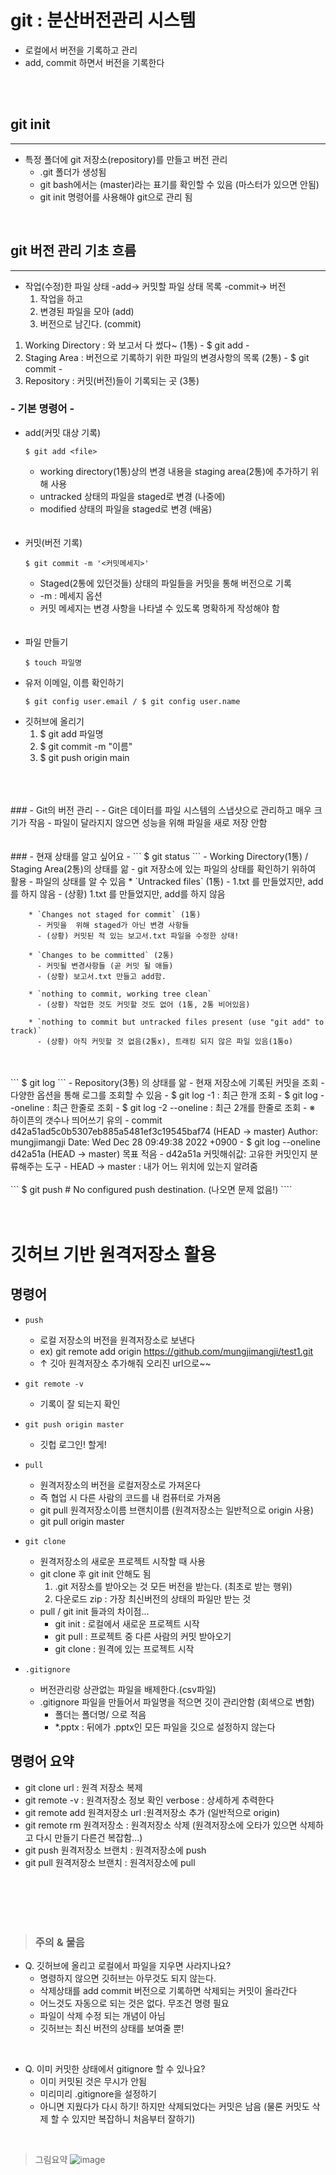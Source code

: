 # git : 분산버전관리 시스템
  - 로컬에서 버전을 기록하고 관리
  - add, commit 하면서 버전을 기록한다
  <br>
  <br>

  ## git init
  ---
  * 특정 폴더에 git 저장소(repository)를 만들고 버전 관리
    * .git 폴더가 생성됨
    * git bash에서는 (master)라는 표기를 확인할 수 있음 (마스터가 있으면 안됨)
    * git init 명령어를 사용해야 git으로 관리 됨
  
  <br>

  ## git 버전 관리 기초 흐름
  ---
  * 작업(수정)한 파일 상태 -add-> 커밋할 파일 상태 목록 -commit-> 버전
    1. 작업을 하고
    2. 변경된 파일을 모아 (add)
    3. 버전으로 남긴다. (commit)
    
  1. Working Directory : 와 보고서 다 썼다~ (1통)
    - $ git add -
  2. Staging Area : 버전으로 기록하기 위한 파일의 변경사항의 목록 (2통)
    - $ git commit -
  3. Repository : 커밋(버전)들이 기록되는 곳 (3통)

  ### - 기본 명령어 -
  - add(커밋 대상 기록)
    ```
    $ git add <file>
    ```
    - working directory(1통)상의 변경 내용을 staging area(2통)에 추가하기 위해 사용
    - untracked 상태의 파일을 staged로 변경 (나중에)
    - modified 상태의 파일을 staged로 변경 (배움)
    <br>
    <br>
  - 커밋(버전 기록)
    ``` 
    $ git commit -m '<커밋메세지>'
    ```
    - Staged(2통에 있던것들) 상태의 파일들을 커밋을 통해 버전으로 기록
    - -m : 메세지 옵션
    - 커밋 메세지는 변경 사항을 나타낼 수 있도록 명확하게 작성해야 함
    <br>
    <br>
  - 파일 만들기
    ```
    $ touch 파일명
    ```
  - 유저 이메일, 이름 확인하기
    ``` 
    $ git config user.email / $ git config user.name 
    ```
  - 깃허브에 올리기
    1. $ git add 파일명
    2. $ git commit -m "이름"
    3. $ git push origin main
  <br>
  <br>
  <br>
  ### - Git의 버전 관리 -
  - Git은 데이터를 파일 시스템의 스냅샷으로 관리하고 매우 크기가 작음
  - 파일이 달라지지 않으면 성능을 위해 파일을 새로 저장 안함
  <br>
  <br>
  <br>
  ### - 현재 상태를 알고 싶어요 -
  ```
  $ git status
  ```
  - Working Directory(1통) / Staging Area(2통)의 상태를 앎
    - git 저장소에 있는 파일의 상태를 확인하기 위하여 활용
      - 파일의 상태를 알 수 있음
        * `Untracked files` (1통)
          - 1.txt 를 만들었지만, add를 하지 않음
          - (상황) 1.txt 를 만들었지만, add를 하지 않음
          
        * `Changes not staged for commit` (1통)
          - 커밋을  위해 staged가 아닌 변경 사항들
          - (상황) 커밋된 적 있는 보고서.txt 파일을 수정한 상태!
          
        * `Changes to be committed` (2통) 
          - 커밋될 변경사항들 (곧 커밋 될 애들)
          - (상황) 보고서.txt 만들고 add함.
          
        * `nothing to commit, working tree clean` 
          - (상황) 작업한 것도 커밋할 것도 없어 (1통, 2통 비어있음)

        * `nothing to commit but untracked files present (use "git add" to track)`
          - (상황) 아직 커밋할 것 없음(2통x), 트래킹 되지 않은 파일 있음(1통o)
  <br>
  <br>
  ```
  $ git log
  ```
  - Repository(3통) 의 상태를 앎
    - 현재 저장소에 기록된 커밋을 조회
    - 다양한 옵션을 통해 로그를 조회할 수 있음
      - $ git log -1 : 최근 한개 조회
      - $ git log --oneline : 최근 한줄로 조회
      - $ git log -2 --oneline : 최근 2개를 한줄로 조회
      - ※ 하이픈의 갯수나 띄어쓰기 유의
    - commit d42a51ad5c0b5307eb885a5481ef3c19545baf74 (HEAD -> master)
      Author: mungjimangji <mungjmangji@hphk.com>
      Date:   Wed Dec 28 09:49:38 2022 +0900
    - $ git log --oneline
      d42a51a (HEAD -> master) 목표 적음 
        - d42a51a 커밋해쉬값: 고유한 커밋인지 분류해주는 도구
        - HEAD -> master : 내가 어느 위치에 있는지 알려줌
<br>
<br>
  ```
   $ git push       # No configured push destination. (나오면 문제 없음!)
  ````
  <br>
  <br>
  <br>

# 깃허브 기반 원격저장소 활용
## 명령어 
  * `push`
    - 로컬 저장소의 버전을 원격저장소로 보낸다
    - ex) git remote add origin https://github.com/mungjimangji/test1.git
    - ↑ 깃아 원격저장소 추가해줘 오리진 url으로~~
    
  * `git remote -v`
    - 기록이 잘 되는지 확인
    
  * `git push origin master`
    - 깃헙 로그인! 할게!

  * `pull`
    - 원격저장소의 버전을 로컬저장소로 가져온다
    - 즉 협업 시 다른 사람의 코드를 내 컴퓨터로 가져옴
    - git pull 원격저장소이름 브랜치이름 (원격저장소는 일반적으로 origin 사용)
    - git pull origin master

  * `git clone`
    - 원격저장소의 새로운 프로젝트 시작할 때 사용
    - git clone 후 git init 안해도 됨
      1. .git 저장소를 받아오는 것 모든 버전을 받는다. (최초로 받는 행위)
      2. 다운로드 zip : 가장 최신버전의 상태의 파일만 받는 것
    - pull / git init 들과의 차이점...
      - git init : 로컬에서 새로운 프로젝트 시작
      - git pull : 프로젝트 중 다른 사람의 커밋 받아오기
      - git clone : 원격에 있는 프로젝트 시작
  * `.gitignore`
    - 버전관리랑 상관없는 파일을 배제한다.(csv파일)
    - .gitignore 파일을 만들어서 파일명을 적으면 깃이 관리안함 (회색으로 변함) 
      - 폴더는 폴더명/ 으로 적음
      - *.pptx : 뒤에가 .pptx인 모든 파일을 깃으로 설정하지 않는다
## 명령어 요약
  * git clone url : 원격 저장소 복제
  * git remote -v : 원격저장소 정보 확인
    verbose : 상세하게 추력한다
  * git remote add 원격저장소 url :원격저장소 추가 (일반적으로 origin)
  * git remote rm 원격저장소 : 원격저장소 삭제 (원격저장소에 오타가 있으면 삭제하고 다시 만들기 다른건 복잡함...)
  * git push 원격저장소 브랜치 : 원격저장소에 push
  * git pull 원격저장소 브랜치 : 원격저장소에 pull
<br>
<br>
<br>
<br>

> ### 주의 & 물음
- Q. 깃허브에 올리고 로컬에서 파일을 지우면 사라지나요?
  - 명령하지 않으면 깃허브는 아무것도 되지 않는다.
  - 삭제상태를 add commit 버전으로 기록하면 삭제되는 커밋이 올라간다
  - 어느것도 자동으로 되는 것은 없다. 무조건 명령 필요
  - 파일이 삭제 수정 되는 개념이 아님
  - 깃허브는 최신 버전의 상태를 보여줄 뿐!

<br>

- Q. 이미 커밋한 상태에서 gitignore 할 수 있나요?
  - 이미 커밋된 것은 무시가 안됨
  - 미리미리 .gitignore을 설정하기
  - 아니면 지웠다가 다시 하기! 하지만 삭제되었다는 커밋은 남음 (물론 커밋도 삭제 할 수 있지만 복잡하니 처음부터 잘하기)

<br>

>그림요약
![image](KakaoTalk_20221228_215010069.jpg)

